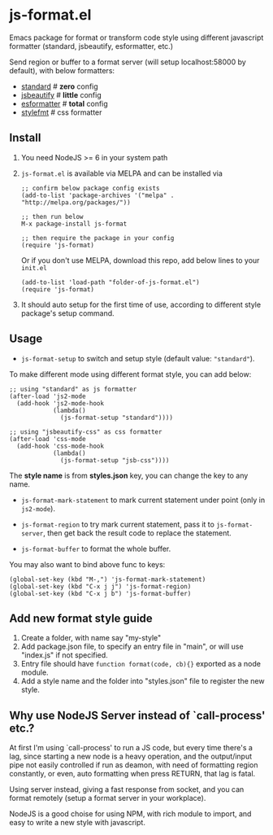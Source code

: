 # js-format.el
Emacs package for format or transform code style using different javascript formatter (standard, jsbeautify, esformatter, etc.)

Send region or buffer to a format server (will setup localhost:58000 by default), with below formatters:

 - [standard](http://standardjs.com)  # **zero** config
 - [jsbeautify](https://github.com/beautify-web/js-beautify)  # **little** config
 - [esformatter](https://github.com/millermedeiros/esformatter)  # **total** config
 - [stylefmt](https://github.com/morishitter/stylefmt)  # css formatter

## Install

1. You need NodeJS >= 6 in your system path

2. `js-format.el` is available via MELPA and can be installed via

    ``` emacs-lisp
    ;; confirm below package config exists
    (add-to-list 'package-archives '("melpa" . "http://melpa.org/packages/"))

    ;; then run below
    M-x package-install js-format

    ;; then require the package in your config
    (require 'js-format)
    ```

    Or if you don't use MELPA, download this repo, add below lines to your `init.el`

    ``` emacs-lisp
    (add-to-list 'load-path "folder-of-js-format.el")
    (require 'js-format)
    ```

3. It should auto setup for the first time of use, according to different style package's setup command.

## Usage

- `js-format-setup` to switch and setup style (default value: `"standard"`).

To make different mode using different format style, you can add below:

``` emacs-lisp
;; using "standard" as js formatter
(after-load 'js2-mode
  (add-hook 'js2-mode-hook
            (lambda()
              (js-format-setup "standard"))))

;; using "jsbeautify-css" as css formatter
(after-load 'css-mode
  (add-hook 'css-mode-hook
            (lambda()
              (js-format-setup "jsb-css"))))
```

The **style name** is from **styles.json** key, you can change the key to any name.


- `js-format-mark-statement` to mark current statement under point (only in `js2-mode`).

- `js-format-region` to try mark current statement, pass it to `js-format-server`, then get
 back the result code to replace the statement.

- `js-format-buffer` to format the whole buffer.

You may also want to bind above func to keys:

    (global-set-key (kbd "M-,") 'js-format-mark-statement)
    (global-set-key (kbd "C-x j j") 'js-format-region)
    (global-set-key (kbd "C-x j b") 'js-format-buffer)

## Add new format style guide

   1. Create a folder, with name say "my-style"
   2. Add package.json file, to specify an entry file in "main", or will use "index.js" if not specified.
   3. Entry file should have `function format(code, cb){}` exported as a node module.
   4. Add a style name and the folder into "styles.json" file to register the new style.

## Why use NodeJS Server instead of `call-process' etc.?

At first I'm using `call-process' to run a JS code, but every time
there's a lag, since starting a new node is a heavy operation, and
the output/input pipe not easily controlled if run as deamon, with
need of formatting region constantly, or even, auto formatting when
press RETURN, that lag is fatal.

Using server instead, giving a fast response from socket, and you
can format remotely (setup a format server in your workplace).

NodeJS is a good choise for using NPM, with rich module to import,
and easy to write a new style with javascript.
